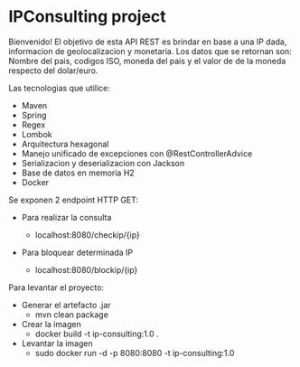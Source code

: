 # IPConsulting project

Bienvenido! El objetivo de esta API REST es brindar en base a una IP dada, informacion de geolocalizacion
y monetaria. Los datos que se retornan son: Nombre del pais, codigos ISO, moneda del pais y el valor de 
de la moneda respecto del dolar/euro.

Las tecnologias que utilice:
- Maven
- Spring
- Regex
- Lombok
- Arquitectura hexagonal
- Manejo unificado de excepciones con @RestControllerAdvice
- Serializacion y deserializacion con Jackson
- Base de datos en memoria H2
- Docker

Se exponen 2 endpoint HTTP GET:
- Para realizar la consulta
  - localhost:8080/checkip/{ip}
  
- Para bloquear determinada IP
  - localhost:8080/blockip/{ip}
    
Para levantar el proyecto:
- Generar el artefacto .jar
    - mvn clean package 
- Crear la imagen
    - docker build -t ip-consulting:1.0 .
- Levantar la imagen  
    - sudo docker run -d -p 8080:8080 -t ip-consulting:1.0
